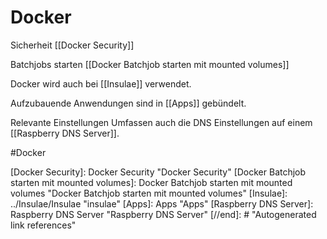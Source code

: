 # Docker

Sicherheit [[Docker Security]] 

Batchjobs starten [[Docker Batchjob starten mit mounted volumes]]

Docker wird auch bei [[Insulae]] verwendet.

Aufzubauende Anwendungen sind in [[Apps]] gebündelt.

Relevante Einstellungen Umfassen auch die DNS Einstellungen auf einem [[Raspberry DNS Server]].

#Docker

[//begin]: # "Autogenerated link references for markdown compatibility"
[Docker Security]: Docker Security "Docker Security"
[Docker Batchjob starten mit mounted volumes]: Docker Batchjob starten mit mounted volumes "Docker Batchjob starten mit mounted volumes"
[Insulae]: ../Insulae/Insulae "insulae"
[Apps]: Apps "Apps"
[Raspberry DNS Server]: Raspberry DNS Server "Raspberry DNS Server"
[//end]: # "Autogenerated link references"
